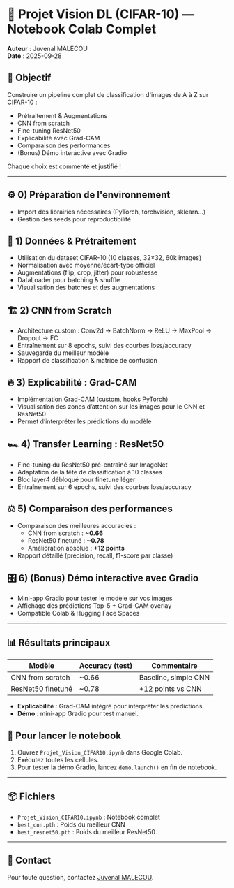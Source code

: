 # 🧠 Projet Vision DL (CIFAR-10) — Notebook Colab Complet

**Auteur** : Juvenal MALECOU  
**Date** : 2025-09-28

## 🚀 Objectif

Construire un pipeline complet de classification d'images de A à Z sur CIFAR-10 :

- Prétraitement & Augmentations
- CNN from scratch
- Fine-tuning ResNet50
- Explicabilité avec Grad-CAM
- Comparaison des performances
- (Bonus) Démo interactive avec Gradio

Chaque choix est commenté et justifié !

---

## ⚙️ 0) Préparation de l'environnement

- Import des librairies nécessaires (PyTorch, torchvision, sklearn…)
- Gestion des seeds pour reproductibilité

## 🧹 1) Données & Prétraitement

- Utilisation du dataset CIFAR-10 (10 classes, 32×32, 60k images)
- Normalisation avec moyenne/écart-type officiel
- Augmentations (flip, crop, jitter) pour robustesse
- DataLoader pour batching & shuffle
- Visualisation des batches et des augmentations

## 🏗️ 2) CNN from Scratch

- Architecture custom : Conv2d → BatchNorm → ReLU → MaxPool → Dropout → FC
- Entraînement sur 8 epochs, suivi des courbes loss/accuracy
- Sauvegarde du meilleur modèle
- Rapport de classification & matrice de confusion

## 🔥 3) Explicabilité : Grad-CAM

- Implémentation Grad-CAM (custom, hooks PyTorch)
- Visualisation des zones d’attention sur les images pour le CNN et ResNet50
- Permet d’interpréter les prédictions du modèle

## 🏎️ 4) Transfer Learning : ResNet50

- Fine-tuning du ResNet50 pré-entraîné sur ImageNet
- Adaptation de la tête de classification à 10 classes
- Bloc layer4 débloqué pour finetune léger
- Entraînement sur 6 epochs, suivi des courbes loss/accuracy

## ⚖️ 5) Comparaison des performances

- Comparaison des meilleures accuracies :
  - CNN from scratch : **~0.66**
  - ResNet50 finetuné : **~0.78**
  - Amélioration absolue : **+12 points**
- Rapport détaillé (précision, recall, f1-score par classe)

## 🎛️ 6) (Bonus) Démo interactive avec Gradio

- Mini-app Gradio pour tester le modèle sur vos images
- Affichage des prédictions Top-5 + Grad-CAM overlay
- Compatible Colab & Hugging Face Spaces

---

## 📊 Résultats principaux

| Modèle                | Accuracy (test) | Commentaire           |
|-----------------------|-----------------|-----------------------|
| CNN from scratch      | ~0.66           | Baseline, simple CNN  |
| ResNet50 finetuné     | ~0.78           | +12 points vs CNN     |

- **Explicabilité** : Grad-CAM intégré pour interpréter les prédictions.
- **Démo** : mini-app Gradio pour test manuel.




## 📎 Pour lancer le notebook

1. Ouvrez `Projet_Vision_CIFAR10.ipynb` dans Google Colab.
2. Exécutez toutes les cellules.
3. Pour tester la démo Gradio, lancez `demo.launch()` en fin de notebook.

---

## 📦 Fichiers

- `Projet_Vision_CIFAR10.ipynb` : Notebook complet
- `best_cnn.pth` : Poids du meilleur CNN
- `best_resnet50.pth` : Poids du meilleur ResNet50

---

## 🤝 Contact

Pour toute question, contactez [Juvenal MALECOU](https://github.com/MNJuvenal).
